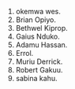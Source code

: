1. okemwa wes.  
2. Brian Opiyo.  
3. Bethwel Kiprop.  
4. Gaius Nduko. 
5. Adamu Hassan.   
6. Errol.   
7. Muriu Derrick.  
8. Robert Gakuu.   
9. sabina kahu.  
